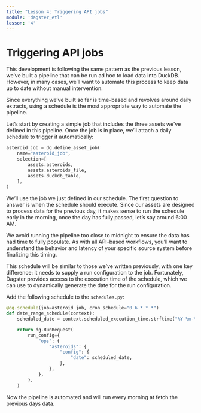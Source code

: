 ```yaml
---
title: "Lesson 4: Triggering API jobs"
module: 'dagster_etl'
lesson: '4'
---
```


# Triggering API jobs

This development is following the same pattern as the previous lesson, we’ve built a pipeline that can be run ad hoc to load data into DuckDB. However, in many cases, we’ll want to automate this process to keep data up to date without manual intervention.

Since everything we’ve built so far is time-based and revolves around daily extracts, using a schedule is the most appropriate way to automate the pipeline.

Let’s start by creating a simple job that includes the three assets we’ve defined in this pipeline. Once the job is in place, we’ll attach a daily schedule to trigger it automatically:

```python
asteroid_job = dg.define_asset_job(
    name="asteroid_job",
    selection=[
        assets.asteroids,
        assets.asteroids_file,
        assets.duckdb_table,
    ],
)
```

We’ll use the job we just defined in our schedule. The first question to answer is when the schedule should execute. Since our assets are designed to process data for the previous day, it makes sense to run the schedule early in the morning, once the day has fully passed, let’s say around 6:00 AM.

We avoid running the pipeline too close to midnight to ensure the data has had time to fully populate. As with all API-based workflows, you’ll want to understand the behavior and latency of your specific source system before finalizing this timing.

This schedule will be similar to those we’ve written previously, with one key difference: it needs to supply a run configuration to the job. Fortunately, Dagster provides access to the execution time of the schedule, which we can use to dynamically generate the date for the run configuration.

Add the following schedule to the `schedules.py`:

```python
@dg.schedule(job=asteroid_job, cron_schedule="0 6 * * *")
def date_range_schedule(context):
    scheduled_date = context.scheduled_execution_time.strftime("%Y-%m-%d")

    return dg.RunRequest(
        run_config={
            "ops": {
                "asteroids": {
                    "config": {
                        "date": scheduled_date,
                    },
                },
            },
        },
    )
```

Now the pipeline is automated and will run every morning at fetch the previous days data.